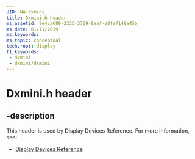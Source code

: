 ```yaml
---
UID: NA:dxmini
title: Dxmini.h header
ms.assetid: 8e4ca689-3335-3709-8aaf-e8fe7148a45b
ms.date: 01/11/2019
ms.keywords: 
ms.topic: conceptual
tech.root: display
f1_keywords:
 - dxmini
 - dxmini/dxmini
---
```


# Dxmini.h header


## -description

This header is used by Display Devices Reference. For more information, see:

- [Display Devices Reference](../_display/index.md)

